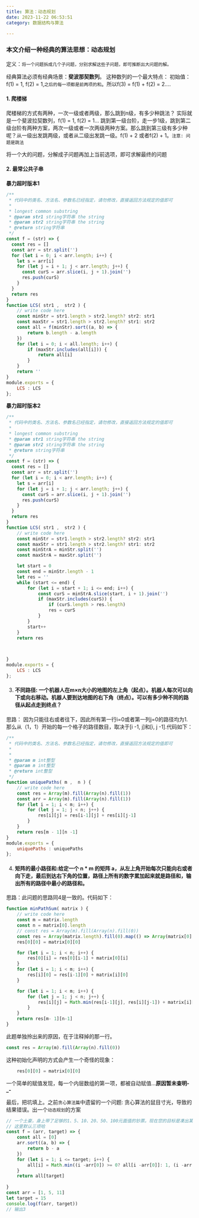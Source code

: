 ```yaml
---
title: 算法：动态规划
date: 2023-11-22 06:53:51
category: 数据结构与算法

---
```


### 本文介绍一种经典的算法思想：动态规划

定义：`将一个问题拆成几个子问题，分别求解这些子问题，即可推断出大问题的解。`

经典算法必须有经典场景：**斐波那契数列**。
这种数列的一个最大特点： 初始值：f(1) = 1, f(2) = 1,`之后的每一项都是前两项的和`。所以f(3) = f(1) + f(2) = 2....

#### 1. 爬楼梯
爬楼梯的方式有两种，一次一级或者两级，那么跳到n级，有多少种跳法？
实际就是一个斐波拉契数列，f(1) = 1, f(2) = 1...
跳到第一级台阶，走一步1级，跳到第二级台阶有两种方案，两次一级或者一次两级两种方案。那么跳到第三级有多少种呢？从一级出发跳两级，或者从二级出发跳一级。f(1) + 2 或者f(2) + 1。`注意: 问题是跳法`

将一个大的问题，分解成子问题再加上当前选项，即可求解最终的问题

#### 2. 最常公共子串
**暴力超时版本1**
```javascript
/**
 * 代码中的类名、方法名、参数名已经指定，请勿修改，直接返回方法规定的值即可
 *
 * longest common substring
 * @param str1 string字符串 the string
 * @param str2 string字符串 the string
 * @return string字符串
 */
const f = (str) => {
  const res = []
  const arr = str.split('')
  for (let i = 0; i < arr.length; i++) {
    let s = arr[i]
    for (let j = i + 1; j < arr.length; j++) {
      const curS = arr.slice(i, j + 1).join('')
      res.push(curS)
    }
  }
  return res
}
function LCS( str1 ,  str2 ) {
    // write code here
    const minStr = str1.length > str2.length? str2: str1
    const maxStr = str1.length > str2.length? str1: str2
    const all = f(minStr).sort((a, b) => {
        return b.length - a.length
    })
    for (let i = 0; i < all.length; i++) {
        if (maxStr.includes(all[i])) {
            return all[i]
        }
    }
    return ''
}
module.exports = {
    LCS : LCS
};
```
**暴力超时版本2**
```javascript
/**
 * 代码中的类名、方法名、参数名已经指定，请勿修改，直接返回方法规定的值即可
 *
 * longest common substring
 * @param str1 string字符串 the string
 * @param str2 string字符串 the string
 * @return string字符串
 */
const f = (str) => {
  const res = []
  const arr = str.split('')
  for (let i = 0; i < arr.length; i++) {
    let s = arr[i]
    for (let j = i + 1; j < arr.length; j++) {
      const curS = arr.slice(i, j + 1).join('')
      res.push(curS)
    }
  }
  return res
}
function LCS( str1 ,  str2 ) {
    // write code here
    const minStr = str1.length > str2.length? str2: str1
    const maxStr = str1.length > str2.length? str1: str2
    const minStrA = minStr.split('')
    const maxStrA = maxStr.split('')

    let start = 0
    const end = minStr.length - 1
    let res = ''
    while (start <= end) {
        for (let i = start + 1; i <= end; i++) {
            const curS = minStrA.slice(start, i + 1).join('')
            if (maxStr.includes(curS)) {
                if (curS.length > res.length)
                res = curS
            }
        }
        start++
    }
    return res

    

}
module.exports = {
    LCS : LCS
};
```

3. #### 不同路径: 一个机器人在m×n大小的地图的左上角（起点）。机器人每次可以向下或向右移动。机器人要到达地图的右下角（终点）。可以有多少种不同的路径从起点走到终点？

思路： 因为只能往右或者往下，因此所有第一行i=0或者第一列j=0的路径均为1.那么从（1，1）开始的每一个格子的路径数目，取决于[i -1, j]和[i, j -1].代码如下：
```javascript
/**
 * 代码中的类名、方法名、参数名已经指定，请勿修改，直接返回方法规定的值即可
 *
 * 
 * @param m int整型 
 * @param n int整型 
 * @return int整型
 */
function uniquePaths( m ,  n ) {
    // write code here
    const res = Array(m).fill(Array(n).fill(1))
    const arr = Array(m).fill(Array(n).fill(1))
    for (let i = 1; i < m; i++) {
        for (let j = 1; j < n; j++) {
            res[i][j] = res[i-1][j] + res[i][j-1]
        }
    }
    return res[m - 1][n -1]
}
module.exports = {
    uniquePaths : uniquePaths
};
```

4. #### 矩阵的最小路径和:给定一个 n * m 的矩阵 a，从左上角开始每次只能向右或者向下走，最后到达右下角的位置，路径上所有的数字累加起来就是路径和，输出所有的路径中最小的路径和。
思路：此问题的思路同4是一致的。代码如下：

```javascript
function minPathSum( matrix ) {
    // write code here
    const m = matrix.length
    const n = matrix[0].length
    // const res = Array(m).fill(Array(n).fill(0))
    const res = Array(matrix.length).fill(0).map(() => Array(matrix[0].length).fill(0));
    res[0][0] = matrix[0][0]

    for (let i = 1; i < n; i++) {
        res[0][i] = res[0][i-1] + matrix[0][i] 
    }
    for (let i = 1; i < m; i++) {
        res[i][0] = res[i-1][0] + matrix[i][0] 
    }

    for (let i = 1; i < m; i++) {
        for (let j = 1; j < n; j++) {
            res[i][j] = Math.min(res[i-1][j], res[i][j-1]) + matrix[i][j]
        }
    }
    return res[m- 1][n-1]
}
```
此题单独拎出来的原因，在于注释掉的那一行。
```javascript
const res = Array(m).fill(Array(n).fill(0))
```

这种初始化声明的方式会产生一个奇怪的现象：
```javascript
    res[0][0] = matrix[0][0]
```
一个简单的赋值发现，每一个内层数组的第一项，都被自动赋值...**原因暂未查明-_-**


最后，把坑填上。之前`贪心算法篇`中遗留的一个问题: 贪心算法的鼠目寸光，导致的结果错误。出一个`动态规划`的方案
```javascript
// 一个土豪，身上带了足够的1、5、10、20、50、100元面值的钞票。现在您的目标是凑出某个金额w，需要用到尽量少的钞票。
// 这里默认三项哈
const f = (arr, target) => {
    const all = [0]
    arr.sort((a, b) => {
        return b - a
    })
    for (let i = 1; i <= target; i++) {
        all[i] = Math.min((i -arr[0]) >= 0? all[i -arr[0]]: 1, (i -arr[1]) >= 0? all[i -arr[1]]: 1, (i -arr[2]) >= 0? all[i -arr[2]]: 1) + 1
    }
    return all[target]
    
}
const arr = [1, 5, 11]
let target = 15
console.log(f(arr, target))
// 输出3
```